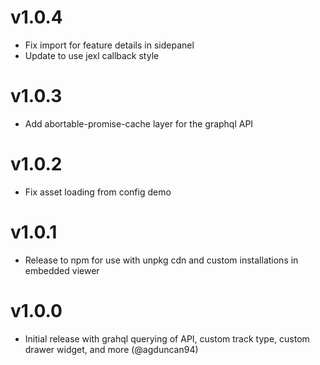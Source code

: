 # v1.0.4

- Fix import for feature details in sidepanel
- Update to use jexl callback style

# v1.0.3

- Add abortable-promise-cache layer for the graphql API

# v1.0.2

- Fix asset loading from config demo

# v1.0.1

- Release to npm for use with unpkg cdn and custom installations in embedded viewer

# v1.0.0

- Initial release with grahql querying of API, custom track type, custom drawer widget, and more (@agduncan94)
